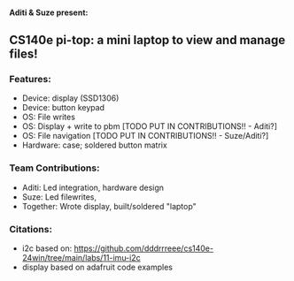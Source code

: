 #### Aditi & Suze present:
## CS140e pi-top: a mini laptop to view and manage files!

### Features:
 - Device: display (SSD1306)
 - Device: button keypad
 - OS: File writes
 - OS: Display + write to pbm  [TODO PUT IN CONTRIBUTIONS!! - Aditi?]
 - OS: File navigation  [TODO PUT IN CONTRIBUTIONS!! - Suze/Aditi?]
 - Hardware: case; soldered button matrix

### Team Contributions:
 - Aditi: Led integration, hardware design
 - Suze: Led filewrites, 
 - Together: Wrote display, built/soldered "laptop"


### Citations:
 - i2c based on: https://github.com/dddrrreee/cs140e-24win/tree/main/labs/11-imu-i2c
 - display based on adafruit code examples
